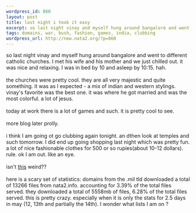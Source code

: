 ```yaml
--- 
wordpress_id: 860
layout: post
title: last night i took it easy
excerpt: so last night vinay and myself hung around bangalore and went to different catholic churches. I met his wife and his mother and we just chilled out. it was nice and relaxing. I was in bed by 10 and asleep by 10:15. hah. the churches were pretty cool. they are all very majestic and quite something. it was as I expected - a mix of indian and western stylings. vinay's favorite was the best ...
tags: domains, war, bush, fashion, games, india, clubbing
wordpress_url: http://new.nata2.org/?p=860
---
```

so last night vinay and myself hung around bangalore and went to different catholic churches. I met his wife and his mother and we just chilled out. it was nice and relaxing. I was in bed by 10 and asleep by 10:15. hah.<br>
<br>
the churches were pretty cool. they are all very majestic and quite something. it was as I expected - a mix of indian and western stylings. vinay's favorite was the best one. it was where he got married and was the most colorful. a lot of jesus.<br>
<br>
today at work there is a lot of games and such. it is pretty cool to see.<br>
<br>
more blog later prolly.<br>
<br>
i think I am going ot go clubbing again tonight. an dthen look at temples and such tomorrow. I did end up going shopping last night which was pretty fun. a lot of nice fashionable clothes for 500 or so rupies(about 10-12 dollars). rule. ok I am out. like an eye.<br>
<br>
isn't <a href="http://www.bushwantswar.com/">this</a> weird??<br>
<br>
here is a scary set of statistics: domains from the .mil tld downloaded a total of 13266 files from nata2.info. accounting for 3.39% of the total files served. they downloaded a total of 5558mb of files, 6.28% of the total files served. this is pretty crazy. especially when it is only the stats for 2.5 days in may (12, 13th and partially the 14th). I wonder what lists I am on ?

